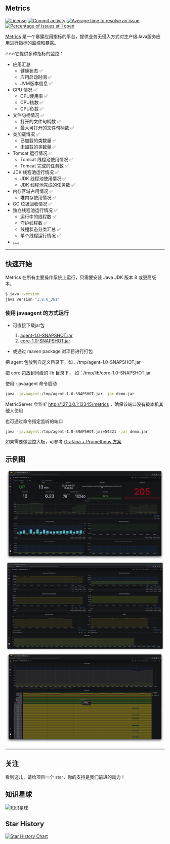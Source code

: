 ## Metrics

[![License](https://img.shields.io/badge/License-Apache%202.0-blue.svg)](https://github.com/MinXie1209/metrics/main/LICENSE)
[![Commit activity](https://img.shields.io/github/commit-activity/m/MinXie1209/metrics)](https://github.com/MinXie1209/metrics/graphs/commit-activity)
[![Average time to resolve an issue](http://isitmaintained.com/badge/resolution/minxie1209/metrics.svg)](http://isitmaintained.com/project/MinXie1209/metrics "Average time to resolve an issue")
[![Percentage of issues still open](http://isitmaintained.com/badge/open/MinXie1209/metrics.svg)](http://isitmaintained.com/project/MinXie1209/metrics "Percentage of issues still open")

[Metrics](https://github.com/MinXie1209/metrics) 是一个暴露应用指标的平台，提供业务无侵入方式对生产级Java服务应用进行指标的监控和暴露。

🔥🔥🔥它提供多种指标的监控：


* 应用汇总
  * 健康状态 ✅ 
  * 应用启动时间 ✅
  * JVM版本信息 ✅
* CPU 情况 ✅
  * CPU使用率 ✅
  * CPU核数 ✅
  * CPU负载 ✅
* 文件句柄情况 ✅
  * 打开的文件句柄数 ✅
  * 最大可打开的文件句柄数 ✅
* 类加载情况 ✅
  * 已加载的类数量 ✅
  * 未加载的类数量 ✅
* Tomcat 运行情况 ✅
  * Tomcat 线程池使用情况 ✅
  * Tomcat 完成的任务数 ✅
* JDK 线程池运行情况 ✅
  * JDK 线程池使用情况 ✅
  * JDK 线程池完成的任务数 ✅
* 内存区域占用情况 ✅
  * 堆内存使用情况 ✅
* GC 垃圾回收情况 ✅
* 独立线程池运行情况 ✅
  * 运行中的线程数 ✅
  * 守护线程数 ✅
  * 线程状态分类汇总 ✅
  * 单个线程运行情况 ✅
* 。。。

-----------------

## 快速开始

Metrics 在所有主要操作系统上运行，只需要安装 Java JDK 版本 8 或更高版本。

```sh
$ java -version
java version "1.8.0_361"
```

### 使用 javaagent 的方式运行

- 可直接下载jar包

   1. [agent-1.0-SNAPSHOT.jar](https://github.com/MinXie1209/metrics/releases/download/1.0-SNAPSHOT/agent-1.0-SNAPSHOT.jar)
   2. [core-1.0-SNAPSHOT.jar](https://github.com/MinXie1209/metrics/releases/download/1.0-SNAPSHOT/core-1.0-SNAPSHOT.jar)

- 或通过 maven package 对项目进行打包



把 agent 包放到自定义目录下，如：/tmp/agent-1.0-SNAPSHOT.jar

把 core 包放到同级的 lib 目录下， 如：/tmp/lib/core-1.0-SNAPSHOT.jar

使用 -javaagent 命令启动

```sh
java -javaagent:/tmp/agent-1.0-SNAPSHOT.jar -jar demo.jar
```



MetricServer 会监听 http://127.0.0.1:12345/metrics ，确保该端口没有被本机其他人使用

也可通过命令指定监听的端口

```sh
java -javaagent:/tmp/agent-1.0-SNAPSHOT.jar=54321 -jar demo.jar
```



如果需要做监控大板，可参考 [Grafana + Prometheus 方案](https://github.com/MinXie1209/metrics/blob/main/docs/GrafanaPrometheus.md)



## 示例图

![dashboard](./docs/dashboard01.jpg)
![dashboard](./docs/dashboard02.jpg)
![dashboard](./docs/dashboard03.jpg)

--------------------

## 关注
看到这儿，请给项目一个 star，你的支持是我们前进的动力！

## 知识星球
![知识星球](https://p.ipic.vip/ktovur.png)


## Star History

[![Star History Chart](https://api.star-history.com/svg?repos=MinXie1209/metrics&type=Date)](https://star-history.com/#MinXie1209/metrics&Date)
